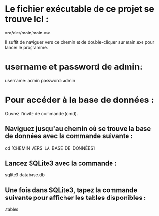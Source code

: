 

# Le fichier exécutable de ce projet se trouve ici :

src/dist/main/main.exe

Il suffit de naviguer vers ce chemin et de double-cliquer sur main.exe pour lancer le programme.


# username et password de admin:

username: admin
password: admin



# Pour accéder à la base de données :

Ouvrez l'invite de commande (cmd).

## Naviguez jusqu'au chemin où se trouve la base de données avec la commande suivante :

cd [CHEMIN_VERS_LA_BASE_DE_DONNÉES]

## Lancez SQLite3 avec la commande :

sqlite3 database.db

## Une fois dans SQLite3, tapez la commande suivante pour afficher les tables disponibles :

.tables





